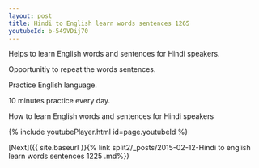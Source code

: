 ```yaml
---
layout: post
title: Hindi to English learn words sentences 1265 
youtubeId: b-549VDij70
---
```

 
 
Helps to learn English words and sentences for Hindi speakers.

Opportunitiy to repeat the words sentences. 

Practice English language. 
 
10 minutes practice every day. 
 
How to learn English words and sentences for Hindi speakers 
 
{% include youtubePlayer.html id=page.youtubeId %}
 
 
[Next]({{ site.baseurl }}{% link  split2/_posts/2015-02-12-Hindi to english learn words sentences 1225 .md%})
 
